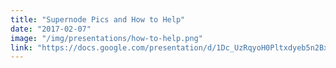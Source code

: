 ```yaml
---
title: "Supernode Pics and How to Help"
date: "2017-02-07"
image: "/img/presentations/how-to-help.png"
link: "https://docs.google.com/presentation/d/1Dc_UzRqyoH0Pltxdyeb5n2BxFsplIlBtLezVAHPPkBQ/present"
---
```

